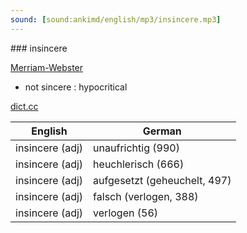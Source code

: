 ```yaml
---
sound: [sound:ankimd/english/mp3/insincere.mp3]
---
```


\### insincere

[Merriam-Webster](https://www.merriam-webster.com/dictionary/insincere)

- not sincere : hypocritical

[dict.cc](https://www.dict.cc/insincere)

| English        | German       |
| -------------- | ------------ |
| insincere (adj) | unaufrichtig (990) |
| insincere (adj) | heuchlerisch (666) |
| insincere (adj) | aufgesetzt (geheuchelt, 497) |
| insincere (adj) | falsch (verlogen, 388) |
| insincere (adj) | verlogen (56) |
